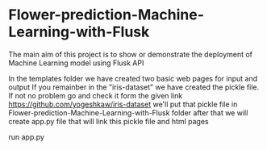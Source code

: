 # Flower-prediction-Machine-Learning-with-Flusk
The main aim of this project is to show or demonstrate the deployment of Machine Learning model using Flusk API

In the templates folder we have created two basic web pages for input and output
If you remainber in the "iris-dataset" we have created the pickle file. If not no problem go and check it form the given link https://github.com/yogeshkaw/iris-dataset
we'll put that pickle file in Flower-prediction-Machine-Learning-with-Flusk folder
after that we will create app.py file that will link this pickle file and html pages

run app.py 
